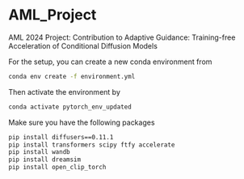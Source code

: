# AML_Project
AML 2024 Project: Contribution to Adaptive Guidance: Training-free Acceleration of Conditional Diffusion Models

For the setup, you can create a new conda environment from 

``` bash
conda env create -f environment.yml
```

Then activate the environment by 

``` bash
conda activate pytorch_env_updated
```

Make sure you have the following packages 

``` bash
pip install diffusers==0.11.1
pip install transformers scipy ftfy accelerate
pip install wandb
pip install dreamsim
pip install open_clip_torch

